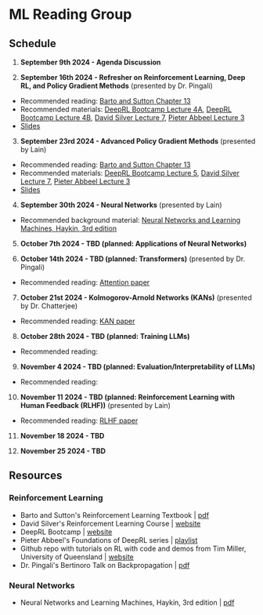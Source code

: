 # ML Reading Group 

## Schedule

1) **September 9th 2024 - Agenda Discussion**
   
2) **September 16th 2024 - Refresher on Reinforcement Learning, Deep RL, and Policy Gradient Methods** (presented by Dr. Pingali)

* Recommended reading: [Barto and Sutton Chapter 13](https://www.andrew.cmu.edu/course/10-703/textbook/BartoSutton.pdf)
* Recommended materials: [DeepRL Bootcamp Lecture 4A](https://www.youtube.com/watch?v=S_gwYj1Q-44&t=2832s), [DeepRL Bootcamp Lecture 4B](https://www.youtube.com/watch?v=tqrcjHuNdmQ), [David Silver Lecture 7](https://www.youtube.com/watch?v=KHZVXao4qXs), [Pieter Abbeel Lecture 3](https://www.youtube.com/watch?v=AKbX1Zvo7r8)
* [Slides](https://github.com/sumust/mlreadinggroup/blob/main/Sept16-2024-Policy-Gradient-Talk.pdf)
   
3) **September 23rd 2024 - Advanced Policy Gradient Methods** (presented by Lain)

* Recommended reading: [Barto and Sutton Chapter 13](https://www.andrew.cmu.edu/course/10-703/textbook/BartoSutton.pdf)
* Recommended materials: [DeepRL Bootcamp Lecture 5](https://www.youtube.com/watch?v=xvRrgxcpaHY&t=62s), [David Silver Lecture 7](https://www.youtube.com/watch?v=KHZVXao4qXs), [Pieter Abbeel Lecture 3](https://www.youtube.com/watch?v=AKbX1Zvo7r8)
* [Slides](https://github.com/sumust/mlreadinggroup/blob/main/Advanced%20Policy%20Gradient%20Methods.pdf)

4) **September 30th 2024 - Neural Networks** (presented by Lain)

* Recommended background material: [Neural Networks and Learning Machines, Haykin, 3rd edition](https://dai.fmph.uniba.sk/courses/NN/haykin.neural-networks.3ed.2009.pdf) 
  
5) **October 7th 2024 - TBD (planned: Applications of Neural Networks)**

6) **October 14th 2024 - TBD (planned: Transformers)** (presented by Dr. Pingali)

* Recommended reading: [Attention paper](https://arxiv.org/abs/1706.03762)
  
7) **October 21st 2024 - Kolmogorov-Arnold Networks (KANs)** (presented by Dr. Chatterjee)

* Recommended reading: [KAN paper](https://arxiv.org/abs/2404.19756)

8) **October 28th 2024 - TBD (planned: Training LLMs)**

* Recommended reading: 
  
9) **November 4 2024 - TBD (planned: Evaluation/Interpretability of LLMs)**

* Recommended reading: 

10) **November 11 2024 - TBD (planned: Reinforcement Learning with Human Feedback (RLHF))** (presented by Lain)

* Recommended reading: [RLHF paper](https://arxiv.org/abs/2203.02155)

11) **November 18 2024 - TBD**

12) **November 25 2024 - TBD**


## Resources

### Reinforcement Learning

* Barto and Sutton's Reinforcement Learning Textbook | [pdf](https://www.andrew.cmu.edu/course/10-703/textbook/BartoSutton.pdf)
* David Silver's Reinforcement Learning Course | [website](https://www.davidsilver.uk/teaching/)
* DeepRL Bootcamp | [website](https://sites.google.com/view/deep-rl-bootcamp)
* Pieter Abbeel's Foundations of DeepRL series | [playlist](https://www.youtube.com/watch?v=2GwBez0D20A)
* Github repo with tutorials on RL with code and demos from Tim Miller, University of Queensland | [website](https://gibberblot.github.io/rl-notes/single-agent/value-iteration.html)
* Dr. Pingali's Bertinoro Talk on Backpropagation | [pdf](https://github.com/sumust/mlreadinggroup/blob/main/bertinoro2024.pdf)

### Neural Networks

* Neural Networks and Learning Machines, Haykin, 3rd edition | [pdf](https://dai.fmph.uniba.sk/courses/NN/haykin.neural-networks.3ed.2009.pdf) 

  
